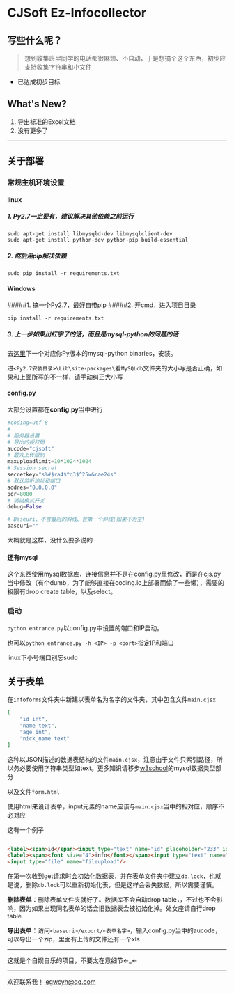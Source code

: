 # CJSoft Ez-Infocollector

## 写些什么呢？
> 想到收集班里同学的电话都很麻烦、不自动，于是想搞个这个东西，初步应支持收集字符串和小文件

- 已达成初步目标

## What's New?
1. 导出标准的Excel文档
2. 没有更多了


---
## 关于部署
### 常规主机环境设置
#### linux
##### 1. Py2.7一定要有，建议解决其他依赖之前运行
```
sudo apt-get install libmysqld-dev libmysqlclient-dev
sudo apt-get install python-dev python-pip build-essential
```
##### 2. 然后用pip解决依赖
```
sudo pip install -r requirements.txt
```
#### Windows
#####1. 搞一个Py2.7，最好自带pip
#####2. 开cmd，进入项目目录
```
pip install -r requirements.txt
```
##### 3. 上一步如果出红字了的话，而且是mysql-python的问题的话
去[这里](http://www.codegood.com/downloads)下一个对应你Py版本的mysql-python binaries，安装。

进`<Py2.7安装目录>\Lib\site-packages\`看`MySQLdb`文件夹的大小写是否正确，如果和上面所写的不一样，请手动纠正大小写

#### config.py
大部分设置都在**config.py**当中进行
``` python
#coding=utf-8
#
# 服务器设置
# 导出的授权码
aucode="cjsoft"
# 最大上传限制
maxuploadlimit=10*1024*1024
# Session secret
secretkey="s%#$ra4$^q3$^25w&rae24s"
# 默认监听地址和端口
addres="0.0.0.0"
por=8080
# 调试模式开关
debug=False

# Baseuri、不含最后的斜线、含第一个斜线(如果不为空)
baseuri=""
```
大概就是这样，没什么要多说的

#### 还有mysql
这个东西使用mysql数据库，连接信息并不是在config.py里修改，而是在cjs.py当中修改（有个dumb，为了能够直接在coding.io上部署而偷了一些懒），需要的权限有drop create table，以及select。

### 启动
`python entrance.py`以config.py中设置的端口和IP启动。

也可以`python entrance.py -h <IP> -p <port>`指定IP和端口

linux下小号端口别忘sudo

## 关于表单
在`infoforms`文件夹中新建以表单名为名字的文件夹，其中包含文件`main.cjsx`
```json
[
    "id int",
    "name text",
    "age int",
    "nick_name text"
]
```
这种以JSON描述的数据表结构的文件`main.cjsx`，注意由于文件只索引路径，所以务必要使用字符串类型如text。更多知识请移步[w3school](http://www.w3school.com.cn/sql/sql_datatypes.asp)的mysql数据类型部分

以及文件`form.html`

使用html来设计表单，input元素的name应该与`main.cjsx`当中的相对应，顺序不必对应

这有一个例子
```html

<label><span>id</span><input type="text" name="id" placeholder="233" id="id" value="" /></label>
<label><span><font size="4">info</font></span><input type="text" name="info" id="info" value="" /></label>
<input type="file" name="fileupload"/>

```

在第一次收到get请求时会初始化数据表，并在表单文件夹中建立`db.lock`，也就是说，删除`db.lock`可以重新初始化表，但是这样会丢失数据，所以需要谨慎。

**删除表单**：删除表单文件夹就好了。数据库不会自动drop table，，不过也不会影响，因为如果出现同名表单的话会旧数据表会被初始化掉。处女座请自行drop table

**导出表单**：访问`<baseuri>/export/<表单名字>`，输入config.py当中的aucode，可以导出一个zip，里面有上传的文件还有一个xls

***
这就是个自娱自乐的项目，不要太在意细节←\_←
***
欢迎联系我！
<egwcyh@qq.com>